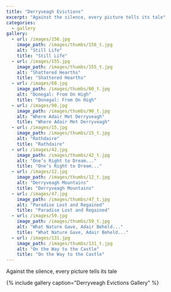 ```yaml
---
title: "Derryveagh Evictions"
excerpt: "Against the silence, every picture tells its tale"
categories:
  - gallery
gallery:
  - url: /images/156.jpg
    image_path: /images/thumbs/156_t.jpg
    alt: "Still Life"
    title: "Still Life"
  - url: /images/155.jpg
    image_path: /images/thumbs/155_t.jpg
    alt: "Shattered Hearths"
    title: "Shattered Hearths"
  - url: /images/60.jpg
    image_path: /images/thumbs/60_t.jpg
    alt: "Donegal: From On High"
    title: "Donegal: From On High"
  - url: /images/90.jpg
    image_path: /images/thumbs/90_t.jpg
    alt: "Where Adair Met Derryveagh"
    title: "Where Adair Met Derryveagh"
  - url: /images/15.jpg
    image_path: /images/thumbs/15_t.jpg
    alt: "Rathdaire"
    title: "Rathdaire"
  - url: /images/42.jpg
    image_path: /images/thumbs/42_t.jpg
    alt: "One’s Right to Dream..."
    title: "One’s Right to Dream..."
  - url: /images/12.jpg
    image_path: /images/thumbs/12_t.jpg
    alt: "Derryveagh Mountains"
    title: "Derryveagh Mountains"    
  - url: /images/47.jpg
    image_path: /images/thumbs/47_t.jpg
    alt: "Paradise Lost and Regained"
    title: "Paradise Lost and Regained"
  - url: /images/59.jpg
    image_path: /images/thumbs/59_t.jpg
    alt: "What Nature Gave, Adair Beheld..."
    title: "What Nature Gave, Adair Beheld..."   
  - url: /images/131.jpg
    image_path: /images/thumbs/131_t.jpg
    alt: "On the Way to the Castle"
    title: "On the Way to the Castle"    
---
```

Against the silence, every picture tells its tale

{% include gallery caption="Derryveagh Evictions Gallery" %}
